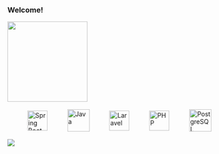 
###  Welcome!

  <a href="https://github.com/estevaoaz">
    <img height="180em" src="https://github-readme-stats.vercel.app/api/top-langs/?username=estevaoaz&layout=compact&langs_count=7&theme=dark"/>
<!--     <img height="180em" src="https://github-readme-stats.vercel.app/api?username=estevaoaz&show_icons=true&theme=dark&include_all_commits=true&count_private=true"/> -->
  </a>
</div>
<br>
<br>
<div style="display: flex; align-items: center; justify-content: space-evenly">
    <img align="center" alt="Spring Boot" height="45" width="45" src="https://user-images.githubusercontent.com/25181517/117201470-f6d56780-adec-11eb-8f7c-e70e376cfd07.png">
    <img align="center" alt="Java" height="50" width="50" src="https://user-images.githubusercontent.com/25181517/117201156-9a724800-adec-11eb-9a9d-3cd0f67da4bc.png" style="max-width: 100%;">
    <img align="center" alt="Laravel" height="45" width="45" src="https://avatars.githubusercontent.com/u/958072?s=48&v=4">
    <img align="center" alt="PHP" height="45" width="45" src="https://user-images.githubusercontent.com/25181517/183570228-6a040b9f-3ddf-47a2-a201-743121dac664.png">
    <img align="center" alt="PostgreSQL" height="50" width="50" src="https://user-images.githubusercontent.com/25181517/117208740-bfb78400-adf5-11eb-97bb-09072b6bedfc.png">
</div>
<br>
<a  href="https://www.linkedin.com/in/estev%C3%A3o-azevedo-715a91221/?originalSubdomain=br" target="_blank"><img src="https://img.shields.io/badge/-LinkedIn-%230077B5?style=for-the-badge&logo=linkedin&logoColor=white" target="_blank"></a
